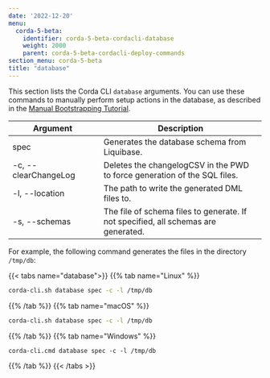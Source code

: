 ```yaml
---
date: '2022-12-20'
menu:
  corda-5-beta:
    identifier: corda-5-beta-cordacli-database
    weight: 2000
    parent: corda-5-beta-cordacli-deploy-commands
section_menu: corda-5-beta
title: "database"
---
```


This section lists the Corda CLI `database` arguments. You can use these commands to manually perform setup actions in the database, as described in the [Manual Bootstrapping Tutorial](deployment-tutorials/manual.html).

| <div style="width:160px">Argument</div> | Description                                                                        |
| --------------------------------------- | ---------------------------------------------------------------------------------- |
| spec                                    | Generates the database schema from Liquibase.                                      |
| -c, \-\-clearChangeLog                  | Deletes the changelogCSV in the PWD to force generation of the SQL files.          |
| -l, \-\-location                        | The path to write the generated DML files to.                                      |
| -s, \-\-schemas                         | The file of schema files to generate. If not specified, all schemas are generated. |

For example, the following command generates the files in the directory `/tmp/db`:

   {{< tabs name="database">}}
   {{% tab name="Linux" %}}
   ```sh
   corda-cli.sh database spec -c -l /tmp/db
   ```
   {{% /tab %}}
   {{% tab name="macOS" %}}
   ```sh
   corda-cli.sh database spec -c -l /tmp/db
   ```
   {{% /tab %}}
   {{% tab name="Windows" %}}
   ```shell
   corda-cli.cmd database spec -c -l /tmp/db
   ```
   {{% /tab %}}
   {{< /tabs >}}